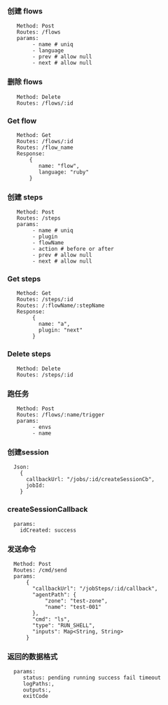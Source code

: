 ### 创建 flows
```
   Method: Post
   Routes: /flows
   params: 
        - name # uniq
        - language
        - prev # allow null
        - next # allow null
```

### 删除 flows
```
   Method: Delete
   Routes: /flows/:id
```

### Get flow
```
   Method: Get
   Routes: /flows/:id
   Routes: /flow_name
   Response:
       {
          name: "flow",
          language: "ruby"
       }
```

### 创建 steps
```
   Method: Post
   Routes: /steps
   params: 
        - name # uniq
        - plugin
        - flowName
        - action # before or after
        - prev # allow null
        - next # allow null
```

### Get steps
```
   Method: Get
   Routes: /steps/:id
   Routes: /:flowName/:stepName
   Response:
        { 
          name: "a",
          plugin: "next"
        }
```


### Delete steps
```
   Method: Delete
   Routes: /steps/:id
```


### 跑任务
```
   Method: Post
   Routes: /flows/:name/trigger
   params: 
        - envs
        - name
```

### 创建session
```
  Json:
    {
      callbackUrl: "/jobs/:id/createSessionCb",
      jobId:
    }
```

### createSessionCallback
``` 
  params:
    idCreated: success
```

### 发送命令
```
  Method: Post
  Routes: /cmd/send
  params:
      {
        "callbackUrl": "/jobSteps/:id/callback",
      	"agentPath": {
      		"zone": "test-zone",
      		"name": "test-001"
      	},
      	"cmd": "ls",
      	"type": "RUN_SHELL",
      	"inputs": Map<String, String>
      }
```

### 返回的数据格式
``` 
  params:
     status: pending running success fail timeout
     logPaths:,
     outputs:,
     exitCode
```